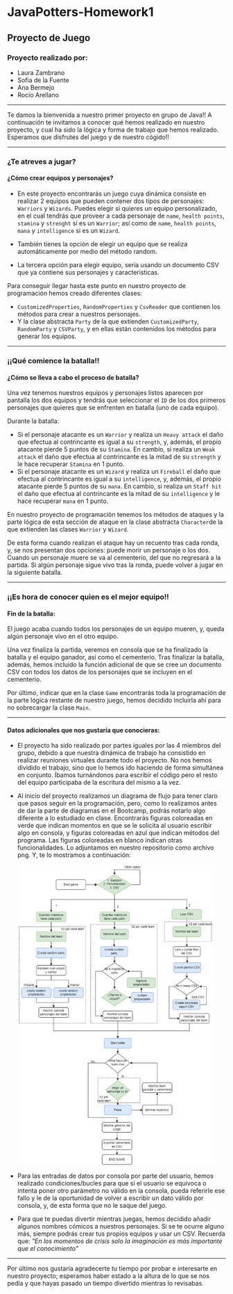 # JavaPotters-Homework1

## Proyecto de Juego 

### Proyecto realizado por: 
* Laura Zambrano
* Sofia de la Fuente
* Ana Bermejo 
* Rocío Arellano

-----------------------------------------------------------------------------------------------------------------------------------------------------------------------


Te damos la bienvenida a nuestro primer proyecto en grupo de Java!!
A continuación te invitamos a conocer qué hemos realizado en nuestro proyecto, y cual ha sido la lógica y forma de trabajo que hemos realizado. 
Esperamos que disfrutes del juego y de nuestro cógido!!

-----------------------------------------------------------------------------------------------------------------------------------------------------------------------

### ¿Te atreves a jugar?
#### ¿Cómo crear equipos y personajes?

- En este proyecto encontrarás un juego cuya dinámica consiste en realizar 2 equipos que pueden contener dos tipos de personajes: `Warriors` y `Wizards`.
Puedes elegir si quieres un equipo personalizado, en el cual tendrás que proveer a cada personaje de `name`, `health points`, `stamina` y `strenght` si es un `Warrior`; así como de `name`, `health points`, `mana` y `intelligence` si es un `Wizard`. 

- También tienes la opción de elegir un equipo que se realiza automáticamente por medio del método random. 

- La tercera opción para elegir equipo, sería usando un documento CSV que ya contiene sus personajes y características. 

Para conseguir llegar hasta este punto en nuestro proyecto de programación hemos creado diferentes clases: 
- `CustomizedProperties`, `RandomProperties` y `CsvReader` que contienen los métodos para crear a nuestros personajes. 
- Y la clase abstracta `Party` de la que extienden `CustomizedParty`, `RandomParty` y `CSVParty`, y en ellas están contenidos los métodos para generar los equipos. 

-----------------------------------------------------------------------------------------------------------------------------------------------------------------------

### ¡¡Qué comience la batalla!! 
#### ¿Cómo se lleva a cabo el proceso de batalla?
Una vez tenemos nuestros equipos y personajes listos aparecen por pantalla los dos equipos y tendrás que seleccionar el `ID` de los dos primeros personajes que quieres que se enfrenten en batalla (uno de cada equipo). 

Durante la batalla:

- Si el personaje atacante es un `Warrior` y realiza un `Heavy attack` el daño que efectua al contrincante es igual a su `strength`, y, además, el propio atacante pierde 5 puntos de su `Stamina`. En cambio, si realiza un `Weak attack` el daño que efectua al contrincante es la mitad de su `strength` y le hace recuperar `Stamina` en 1 punto.
- Si el personaje atacante es un `Wizard` y realiza un `Fireball` el daño que efectua al contrincante es igual a su `intelligence`, y, además, el propio atacante pierde 5 puntos de su `mana`. En cambio, si realiza un `Staff hit` el daño que efectua al contrincante es la mitad de su `intelligence` y le hace recuperar `mana` en 1 punto.

En nuestro proyecto de programación tenemos los métodos de ataques y la parte lógica  de esta sección de ataque en la clase abstracta `Character`de la que extienden las clases `Warrior` y `Wizard`. 

De esta forma cuando realizan el ataque hay un recuento tras cada ronda, y, se nos presentan dos opciones: puede morir un personaje o los dos. 
Cuando un personaje muere se va al cementerio, del que no regresará a la partida. 
Si algún personaje sigue vivo tras la ronda, puede volver a jugar en la siguiente batalla. 

-----------------------------------------------------------------------------------------------------------------------------------------------------------------------

### ¡¡Es hora de conocer quien es el mejor equipo!! 
#### Fin de la batalla:

El juego acaba cuando todos los personajes de un equipo mueren, y, queda algún personaje vivo en el otro equipo. 

Una vez finaliza la partida, veremos en consola que se ha finalizado la batalla y el equipo ganador, así como el cementerio.
Tras finalizar la batalla, además, hemos incluido la función adicional de que se cree un documento CSV con todos los datos de los personajes que se incluyen en el cementerio. 


Por último, indicar que en la clase `Game` encontrarás toda la programación de la parte lógica restante de nuestro juego, hemos decidido incluirla ahí para no sobrecargar la clase `Main`.

-----------------------------------------------------------------------------------------------------------------------------------------------------------------------

#### Datos adicionales que nos gustaría que conocieras: 

* El proyecto ha sido realizado por partes iguales por las 4 miembros del grupo, debido a que nuestra dinámica de trabajo ha consistido en realizar reuniones virtuales durante todo el proyecto. No nos hemos dividido el trabajo, sino que lo hemos ido haciendo de forma simultánea en conjunto. Íbamos turnándonos para escribir el código pero el resto del equipo participaba de la escritura del mismo a la vez. 

* Al inicio del proyecto realizamos un diagrama de flujo para tener claro que pasos seguir en la programación, pero, como lo realizamos antes de dar la parte de diagramas en el Bootcamp, podrás notarlo algo diferente a lo estudiado en clase. Encontrarás figuras coloreadas en verde que indican momentos en que se le solicita al usuario escribir algo en consola, y figuras coloreadas en azul que indican métodos del programa. Las figuras coloreadas en blanco indican otras funcionalidades.
Lo adjuntamos en nuestro repositorio como archivo png. Y, te lo mostramos a continuación: 

<p align="center">
    <img src = /src/com/ironhack/Diagram-flow.drawio.png width="450">
</p>

* Para las entradas de datos por consola por parte del usuario, hemos realizado condiciones/bucles para que si el usuario se equivoca o intenta poner otro parámetro no válido en la consola, pueda referirle ese fallo y le de la oportunidad de volver a escribir un dato válido por consola, y, de esta forma que no le saque del juego. 

* Para que te puedas divertir mientras juegas, hemos decidido añadir algunos nombres cómicos a nuestros personajes. Si se te ocurre alguno más, siempre podrás crear tus propios equipos y usar un CSV. Recuerda que: _"En los momentos de crisis solo la imaginación es más importante que el conocimiento"_

-----------------------------------------------------------------------------------------------------------------------------------------------------------------------



Por último nos gustaría agradecerte tu tiempo por probar e interesarte en nuestro proyecto; esperamos haber estado a la altura de lo que se nos pedía y que hayas pasado un tiempo divertido mientras lo revisabas. 










